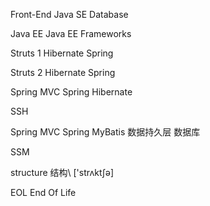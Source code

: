 Front-End Java SE Database

Java EE Java EE Frameworks

Struts 1 Hibernate Spring

Struts 2 Hibernate Spring

Spring MVC Spring Hibernate

SSH

Spring MVC Spring MyBatis 数据持久层 数据库

SSM

structure 结构\ ['strʌktʃə]

EOL End Of Life
